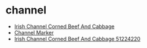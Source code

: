 # channel

 * [Irish Channel Corned Beef And Cabbage](../../index/i/irish-channel-corned-beef-and-cabbage-51224220.json)
 * [Channel Marker](../../index/c/channel-marker.json)
 * [Irish Channel Corned Beef And Cabbage 51224220](../../index/i/irish-channel-corned-beef-and-cabbage-51224220.json)
